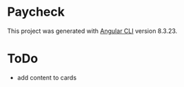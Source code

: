 # Paycheck

This project was generated with [Angular CLI](https://github.com/angular/angular-cli) version 8.3.23.

# ToDo

* add content to cards